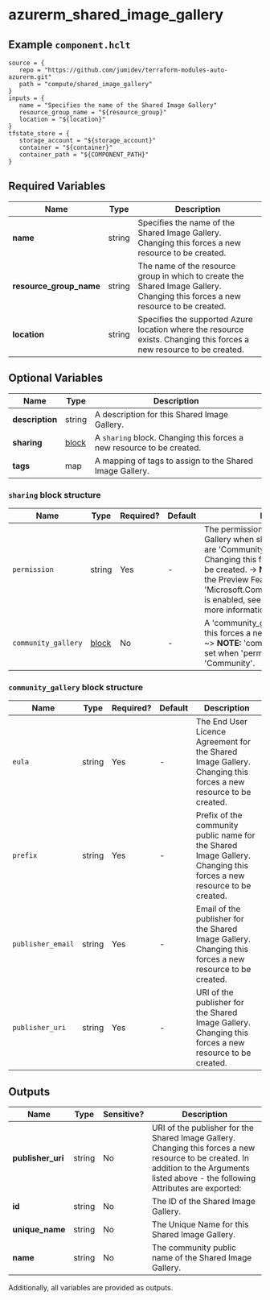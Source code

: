 # azurerm_shared_image_gallery



## Example `component.hclt`

```hcl
source = {
   repo = "https://github.com/jumidev/terraform-modules-auto-azurerm.git"   
   path = "compute/shared_image_gallery"   
}
inputs = {
   name = "Specifies the name of the Shared Image Gallery"   
   resource_group_name = "${resource_group}"   
   location = "${location}"   
}
tfstate_store = {
   storage_account = "${storage_account}"   
   container = "${container}"   
   container_path = "${COMPONENT_PATH}"   
}
```

## Required Variables

| Name | Type |  Description |
| ---- | --------- |  ----------- |
| **name** | string |  Specifies the name of the Shared Image Gallery. Changing this forces a new resource to be created. | 
| **resource_group_name** | string |  The name of the resource group in which to create the Shared Image Gallery. Changing this forces a new resource to be created. | 
| **location** | string |  Specifies the supported Azure location where the resource exists. Changing this forces a new resource to be created. | 

## Optional Variables

| Name | Type |  Description |
| ---- | --------- |  ----------- |
| **description** | string |  A description for this Shared Image Gallery. | 
| **sharing** | [block](#sharing-block-structure) |  A `sharing` block. Changing this forces a new resource to be created. | 
| **tags** | map |  A mapping of tags to assign to the Shared Image Gallery. | 

### `sharing` block structure

| Name | Type | Required? | Default | Description |
| ---- | ---- | --------- | ------- | ----------- |
| `permission` | string | Yes | - | The permission of the Shared Image Gallery when sharing. Possible values are 'Community', 'Groups' and 'Private'. Changing this forces a new resource to be created. -> **Note:** This requires that the Preview Feature 'Microsoft.Compute/CommunityGalleries' is enabled, see [the documentation](https://learn.microsoft.com/azure/virtual-machines/share-gallery-community?tabs=cli) for more information. |
| `community_gallery` | [block](#community_gallery-block-structure) | No | - | A 'community_gallery' block. Changing this forces a new resource to be created. ~> **NOTE:** 'community_gallery' must be set when 'permission' is set to 'Community'. |

### `community_gallery` block structure

| Name | Type | Required? | Default | Description |
| ---- | ---- | --------- | ------- | ----------- |
| `eula` | string | Yes | - | The End User Licence Agreement for the Shared Image Gallery. Changing this forces a new resource to be created. |
| `prefix` | string | Yes | - | Prefix of the community public name for the Shared Image Gallery. Changing this forces a new resource to be created. |
| `publisher_email` | string | Yes | - | Email of the publisher for the Shared Image Gallery. Changing this forces a new resource to be created. |
| `publisher_uri` | string | Yes | - | URI of the publisher for the Shared Image Gallery. Changing this forces a new resource to be created. |



## Outputs

| Name | Type | Sensitive? | Description |
| ---- | ---- | --------- | --------- |
| **publisher_uri** | string | No  | URI of the publisher for the Shared Image Gallery. Changing this forces a new resource to be created. In addition to the Arguments listed above - the following Attributes are exported: | 
| **id** | string | No  | The ID of the Shared Image Gallery. | 
| **unique_name** | string | No  | The Unique Name for this Shared Image Gallery. | 
| **name** | string | No  | The community public name of the Shared Image Gallery. | 

Additionally, all variables are provided as outputs.
